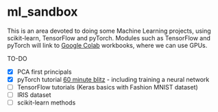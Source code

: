 # ml_sandbox
This is an area devoted to doing some Machine Learning projects, using scikit-learn, TensorFlow and pyTorch. Modules such as TensorFlow and pyTorch will link to [Google Colab](https://colab.research.google.com/notebooks/intro.ipynb) workbooks, where we can use GPUs.

TO-DO
* [X] PCA first principals
* [X] pyTorch tutorial [60 minute blitz](https://pytorch.org/tutorials/beginner/deep_learning_60min_blitz.html) - including training a neural network
* [ ] TensorFlow tutorials (Keras basics with Fashion MNIST dataset)
* [ ] IRIS dataset
* [ ] scikit-learn methods
